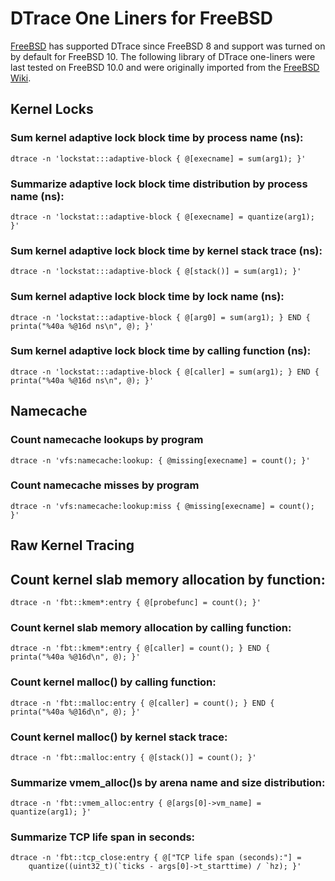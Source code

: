 # DTrace One Liners for FreeBSD

[FreeBSD](http://www.freebsd.org) has supported DTrace since FreeBSD 8
and support was turned on by default for FreeBSD 10.  The following
library of DTrace one-liners were last tested on FreeBSD 10.0 and were
originally imported from the [FreeBSD Wiki](http://wiki.freebsd.org).

## Kernel Locks ##

### Sum kernel adaptive lock block time by process name (ns):
```
dtrace -n 'lockstat:::adaptive-block { @[execname] = sum(arg1); }'
```

### Summarize adaptive lock block time distribution by process name (ns):
```
dtrace -n 'lockstat:::adaptive-block { @[execname] = quantize(arg1); }'
```

### Sum kernel adaptive lock block time by kernel stack trace (ns):
```
dtrace -n 'lockstat:::adaptive-block { @[stack()] = sum(arg1); }'
```

### Sum kernel adaptive lock block time by lock name (ns):
```
dtrace -n 'lockstat:::adaptive-block { @[arg0] = sum(arg1); } END { printa("%40a %@16d ns\n", @); }'
```

### Sum kernel adaptive lock block time by calling function (ns):
```
dtrace -n 'lockstat:::adaptive-block { @[caller] = sum(arg1); } END { printa("%40a %@16d ns\n", @); }'
```

## Namecache ##

### Count namecache lookups by program
```
dtrace -n 'vfs:namecache:lookup: { @missing[execname] = count(); }'
```

### Count namecache misses by program
```
dtrace -n 'vfs:namecache:lookup:miss { @missing[execname] = count(); }'
```

## Raw Kernel Tracing ##

## Count kernel slab memory allocation by function:
```
dtrace -n 'fbt::kmem*:entry { @[probefunc] = count(); }'
```

### Count kernel slab memory allocation by calling function:
```
dtrace -n 'fbt::kmem*:entry { @[caller] = count(); } END { printa("%40a %@16d\n", @); }'
```

### Count kernel malloc() by calling function:
```
dtrace -n 'fbt::malloc:entry { @[caller] = count(); } END { printa("%40a %@16d\n", @); }'
```

### Count kernel malloc() by kernel stack trace:
```
dtrace -n 'fbt::malloc:entry { @[stack()] = count(); }'
```

### Summarize vmem_alloc()s by arena name and size distribution:
```
dtrace -n 'fbt::vmem_alloc:entry { @[args[0]->vm_name] = quantize(arg1); }'
```

### Summarize TCP life span in seconds:
```
dtrace -n 'fbt::tcp_close:entry { @["TCP life span (seconds):"] =
    quantize((uint32_t)(`ticks - args[0]->t_starttime) / `hz); }'
```
